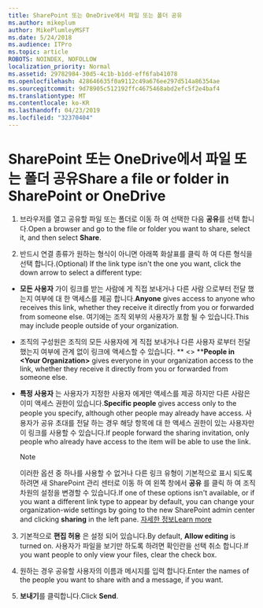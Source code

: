 ```yaml
---
title: SharePoint 또는 OneDrive에서 파일 또는 폴더 공유
ms.author: mikeplum
author: MikePlumleyMSFT
ms.date: 5/24/2018
ms.audience: ITPro
ms.topic: article
ROBOTS: NOINDEX, NOFOLLOW
localization_priority: Normal
ms.assetid: 29782984-30d5-4c1b-b1dd-eff6fab41078
ms.openlocfilehash: 428646635f0a9112c49a676ee297d514a86354ae
ms.sourcegitcommit: 9d78905c512192ffc4675468abd2efc5f2e4baf4
ms.translationtype: MT
ms.contentlocale: ko-KR
ms.lasthandoff: 04/23/2019
ms.locfileid: "32370404"
---
```

# <a name="share-a-file-or-folder-in-sharepoint-or-onedrive"></a><span data-ttu-id="90ba6-102">SharePoint 또는 OneDrive에서 파일 또는 폴더 공유</span><span class="sxs-lookup"><span data-stu-id="90ba6-102">Share a file or folder in SharePoint or OneDrive</span></span>

1. <span data-ttu-id="90ba6-103">브라우저를 열고 공유할 파일 또는 폴더로 이동 하 여 선택한 다음 **공유**를 선택 합니다.</span><span class="sxs-lookup"><span data-stu-id="90ba6-103">Open a browser and go to the file or folder you want to share, select it, and then select **Share**.</span></span> 
    
2. <span data-ttu-id="90ba6-104">반드시 연결 종류가 원하는 형식이 아니면 아래쪽 화살표를 클릭 하 여 다른 형식을 선택 합니다.</span><span class="sxs-lookup"><span data-stu-id="90ba6-104">(Optional) If the link type isn't the one you want, click the down arrow to select a different type:</span></span>
    
  - <span data-ttu-id="90ba6-105">**모든 사용자** 가이 링크를 받는 사람에 게 직접 보내거나 다른 사람 으로부터 전달 했는지 여부에 대 한 액세스를 제공 합니다.</span><span class="sxs-lookup"><span data-stu-id="90ba6-105">**Anyone** gives access to anyone who receives this link, whether they receive it directly from you or forwarded from someone else.</span></span> <span data-ttu-id="90ba6-106">여기에는 조직 외부의 사용자가 포함 될 수 있습니다.</span><span class="sxs-lookup"><span data-stu-id="90ba6-106">This may include people outside of your organization.</span></span> 
    
  - <span data-ttu-id="90ba6-107">조직의 구성원은 조직의 모든 사용자에 게 직접 보내거나 다른 사용자 로부터 전달 했는지 여부에 관계 없이 링크에 액세스할 수 있습니다. \*\* \<\> \*\*</span><span class="sxs-lookup"><span data-stu-id="90ba6-107">**People in \<Your Organization\>** gives everyone in your organization access to the link, whether they receive it directly from you or forwarded from someone else.</span></span> 
    
  - <span data-ttu-id="90ba6-108">**특정 사용자** 는 사용자가 지정한 사용자 에게만 액세스를 제공 하지만 다른 사람은 이미 액세스 권한이 있습니다.</span><span class="sxs-lookup"><span data-stu-id="90ba6-108">**Specific people** gives access only to the people you specify, although other people may already have access.</span></span> <span data-ttu-id="90ba6-109">사용자가 공유 초대를 전달 하는 경우 해당 항목에 대 한 액세스 권한이 있는 사용자만이 링크를 사용할 수 있습니다.</span><span class="sxs-lookup"><span data-stu-id="90ba6-109">If people forward the sharing invitation, only people who already have access to the item will be able to use the link.</span></span> 
    
    > [!NOTE]
    > <span data-ttu-id="90ba6-110">이러한 옵션 중 하나를 사용할 수 없거나 다른 링크 유형이 기본적으로 표시 되도록 하려면 새 SharePoint 관리 센터로 이동 하 여 왼쪽 창에서 **공유** 를 클릭 하 여 조직 차원의 설정을 변경할 수 있습니다.</span><span class="sxs-lookup"><span data-stu-id="90ba6-110">If one of these options isn't available, or if you want a different link type to appear by default, you can change your organization-wide settings by going to the new SharePoint admin center and clicking **sharing** in the left pane.</span></span> [<span data-ttu-id="90ba6-111">자세한 정보</span><span class="sxs-lookup"><span data-stu-id="90ba6-111">Learn more</span></span>](https://go.microsoft.com/fwlink/?linkid=866426)
  
3. <span data-ttu-id="90ba6-112">기본적으로 **편집 허용** 은 설정 되어 있습니다.</span><span class="sxs-lookup"><span data-stu-id="90ba6-112">By default, **Allow editing** is turned on.</span></span> <span data-ttu-id="90ba6-113">사용자가 파일을 보기만 하도록 하려면 확인란을 선택 취소 합니다.</span><span class="sxs-lookup"><span data-stu-id="90ba6-113">If you want people to only view your files, clear the check box.</span></span> 
    
4. <span data-ttu-id="90ba6-114">원하는 경우 공유할 사용자의 이름과 메시지를 입력 합니다.</span><span class="sxs-lookup"><span data-stu-id="90ba6-114">Enter the names of the people you want to share with and a message, if you want.</span></span>
    
5. <span data-ttu-id="90ba6-115">**보내기**를 클릭합니다.</span><span class="sxs-lookup"><span data-stu-id="90ba6-115">Click **Send**.</span></span> 
    

